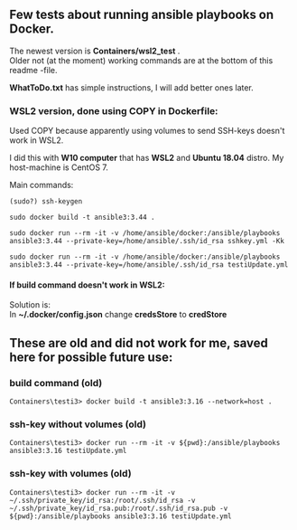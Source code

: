 ## Few tests about running ansible playbooks on Docker.
The newest version is **Containers/wsl2_test** .  
Older not (at the moment) working commands are at the bottom of this readme -file.

**WhatToDo.txt** has simple instructions, I will add better ones later.

### WSL2 version, done using COPY in Dockerfile:
Used COPY because apparently using volumes to send SSH-keys doesn't work in WSL2.

I did this with **W10 computer** that has **WSL2** and **Ubuntu 18.04** distro.
My host-machine is CentOS 7.

Main commands:

```
(sudo?) ssh-keygen 
```
```
sudo docker build -t ansible3:3.44 .
```
```
sudo docker run --rm -it -v /home/ansible/docker:/ansible/playbooks ansible3:3.44 --private-key=/home/ansible/.ssh/id_rsa sshkey.yml -Kk
```
```
sudo docker run --rm -it -v /home/ansible/docker:/ansible/playbooks ansible3:3.44 --private-key=/home/ansible/.ssh/id_rsa testiUpdate.yml
```

#### If build command doesn't work in WSL2:
Solution is:  
In **~/.docker/config.json** change **credsStore** to **credStore**


## These are old and did not work for me, saved here for possible future use:
### build command (old)
```
Containers\testi3> docker build -t ansible3:3.16 --network=host .
```
### ssh-key without volumes (old)
```
Containers\testi3> docker run --rm -it -v ${pwd}:/ansible/playbooks ansible3:3.16 testiUpdate.yml
```
### ssh-key with volumes (old)
```
Containers\testi3> docker run --rm -it -v ~/.ssh/private_key/id_rsa:/root/.ssh/id_rsa -v ~/.ssh/private_key/id_rsa.pub:/root/.ssh/id_rsa.pub -v ${pwd}:/ansible/playbooks ansible3:3.16 testiUpdate.yml
```
